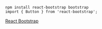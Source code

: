 
## 

```
npm install react-bootstrap bootstrap
import { Button } from 'react-bootstrap';
```

[React Bootstrap](https://react-bootstrap.netlify.app/docs/getting-started/introduction)